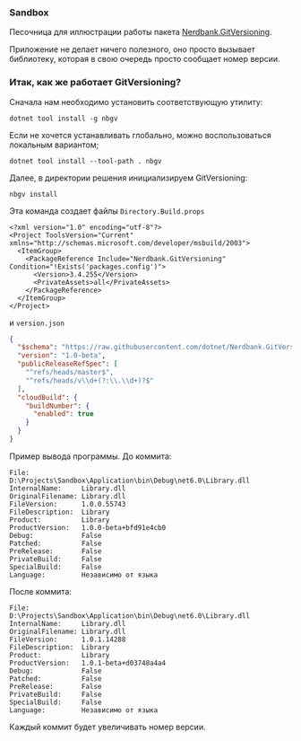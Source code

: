 ﻿### Sandbox

Песочница для иллюстрации работы пакета [Nerdbank.GitVersioning](https://github.com/dotnet/Nerdbank.GitVersioning).

Приложение не делает ничего полезного, оно просто вызывает библиотеку, которая в свою очередь просто сообщает номер версии.

### Итак, как же работает GitVersioning?

Сначала нам необходимо установить соответствующую утилиту:

```shell
dotnet tool install -g nbgv
```

Если не хочется устанавливать глобально, можно воспользоваться локальным вариантом;

```shell
dotnet tool install --tool-path . nbgv
```

Далее, в директории решения инициализируем GitVersioning:

```shell
nbgv install
```

Эта команда создает файлы `Directory.Build.props` 

```msbuild
<?xml version="1.0" encoding="utf-8"?>
<Project ToolsVersion="Current" xmlns="http://schemas.microsoft.com/developer/msbuild/2003">
  <ItemGroup>
    <PackageReference Include="Nerdbank.GitVersioning" Condition="!Exists('packages.config')">
      <Version>3.4.255</Version>
      <PrivateAssets>all</PrivateAssets>
    </PackageReference>
  </ItemGroup>
</Project>
```

и `version.json`

```json
{
  "$schema": "https://raw.githubusercontent.com/dotnet/Nerdbank.GitVersioning/master/src/NerdBank.GitVersioning/version.schema.json",
  "version": "1.0-beta",
  "publicReleaseRefSpec": [
    "^refs/heads/master$",
    "^refs/heads/v\\d+(?:\\.\\d+)?$"
  ],
  "cloudBuild": {
    "buildNumber": {
      "enabled": true
    }
  }
}
```

Пример вывода программы. До коммита:

```
File:             D:\Projects\Sandbox\Application\bin\Debug\net6.0\Library.dll
InternalName:     Library.dll
OriginalFilename: Library.dll
FileVersion:      1.0.0.55743
FileDescription:  Library
Product:          Library
ProductVersion:   1.0.0-beta+bfd91e4cb0
Debug:            False
Patched:          False
PreRelease:       False
PrivateBuild:     False
SpecialBuild:     False
Language:         Независимо от языка

```

После коммита:

```
File:             D:\Projects\Sandbox\Application\bin\Debug\net6.0\Library.dll
InternalName:     Library.dll
OriginalFilename: Library.dll
FileVersion:      1.0.1.14288
FileDescription:  Library
Product:          Library
ProductVersion:   1.0.1-beta+d03748a4a4
Debug:            False
Patched:          False
PreRelease:       False
PrivateBuild:     False
SpecialBuild:     False
Language:         Независимо от языка
```

Каждый коммит будет увеличивать номер версии.
